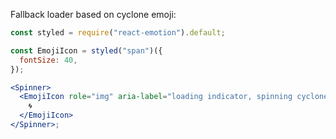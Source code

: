 Fallback loader based on cyclone emoji:

```jsx
const styled = require("react-emotion").default;

const EmojiIcon = styled("span")({
  fontSize: 40,
});

<Spinner>
  <EmojiIcon role="img" aria-label="loading indicator, spinning cyclone">
    🌀
  </EmojiIcon>
</Spinner>;
```
